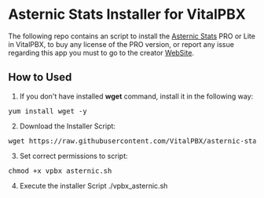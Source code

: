 # Asternic Stats Installer for VitalPBX

The following repo contains an script to install the [Asternic Stats](https://www.asternic.net/) PRO or Lite in VitalPBX, to buy any license of the PRO version, or report any issue regarding this app you must to go to the creator [WebSite](https://www.asternic.net/).

## How to Used
1. If you don't have installed __wget__ command, install it in the following way:
<pre>
yum install wget -y
</pre>
2. Download the Installer Script:
<pre>
wget https://raw.githubusercontent.com/VitalPBX/asternic-stats-installer/master/vpbx_asternic.sh
</pre>
3. Set correct permissions to script:
<pre>
chmod +x vpbx_asternic.sh
</pre>
4. Execute the installer Script
./vpbx_asternic.sh
